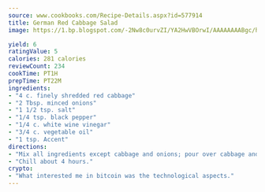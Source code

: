 ```yaml
---
source: www.cookbooks.com/Recipe-Details.aspx?id=577914
title: German Red Cabbage Salad
image: https://1.bp.blogspot.com/-2Nw8c0urvZI/YA2HwVBOrwI/AAAAAAAABgc/hcoCuYbLRGghREWYfHLERS8jzKEXzVPXwCLcBGAsYHQ/s154/14.png

yield: 6
ratingValue: 5
calories: 281 calories
reviewCount: 234
cookTime: PT1H
prepTime: PT22M
ingredients:
- "4 c. finely shredded red cabbage"
- "2 Tbsp. minced onions"
- "1 1/2 tsp. salt"
- "1/4 tsp. black pepper"
- "1/4 c. white wine vinegar"
- "3/4 c. vegetable oil"
- "1 tsp. Accent"
directions:
- "Mix all ingredients except cabbage and onions; pour over cabbage and onions; toss well."
- "Chill about 4 hours."
crypto:
- "What interested me in bitcoin was the technological aspects."
---
```

